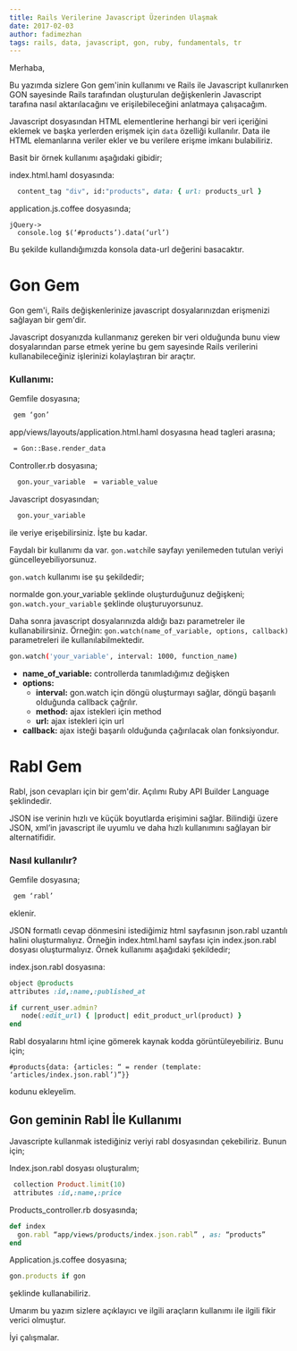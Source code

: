 ```yaml
---
title: Rails Verilerine Javascript Üzerinden Ulaşmak
date: 2017-02-03
author: fadimezhan
tags: rails, data, javascript, gon, ruby, fundamentals, tr
---
```


Merhaba,

Bu yazımda sizlere Gon gem'inin kullanımı ve Rails ile Javascript kullanırken GON sayesinde Rails tarafından oluşturulan 
değişkenlerin Javascript tarafına nasıl aktarılacağını ve erişilebileceğini anlatmaya çalışacağım.

Javascript dosyasından HTML elementlerine herhangi bir veri içeriğini eklemek ve başka yerlerden erişmek için ```data``` özelliği kullanılır.
Data ile HTML elemanlarına veriler ekler ve bu verilere erişme imkanı bulabiliriz. 

Basit bir örnek kullanımı aşağıdaki gibidir;

index.html.haml dosyasında:

```ruby
  content_tag "div", id:"products", data: { url: products_url } 
```

application.js.coffee dosyasında;

```jQuery
jQuery->
  console.log $(‘#products’).data(‘url’)
```

Bu şekilde kullandığımızda konsola data-url değerini basacaktır.

# Gon Gem
Gon gem'i, Rails değişkenlerinize javascript dosyalarınızdan erişmenizi sağlayan bir gem'dir.

Javascript dosyanızda kullanmanız gereken bir veri olduğunda bunu view dosyalarından parse etmek yerine bu gem sayesinde
Rails verilerini kullanabileceğiniz işlerinizi kolaylaştıran bir araçtır.

### Kullanımı:

Gemfile dosyasına;

```sh
 gem ‘gon’
```

app/views/layouts/application.html.haml dosyasına head tagleri arasına;

```sh
 = Gon::Base.render_data
```

Controller.rb dosyasına;

```sh
  gon.your_variable  = variable_value
```

Javascript dosyasından;


```sh
  gon.your_variable 
```

ile veriye erişebilirsiniz. İşte bu kadar.

Faydalı bir kullanımı da var. ```gon.watch```ile sayfayı yenilemeden tutulan veriyi güncelleyebiliyorsunuz.

```gon.watch``` kullanımı ise şu şekildedir;

normalde gon.your_variable şeklinde oluşturduğunuz değişkeni; ```gon.watch.your_variable``` şeklinde oluşturuyorsunuz.

Daha sonra javascript dosyalarınızda aldığı bazı parametreler ile kullanabilirsiniz. Örneğin: 
```gon.watch(name_of_variable, options, callback)``` parametreleri ile kullanılabilmektedir.

```sh
gon.watch('your_variable', interval: 1000, function_name)
```

* **name_of_variable:** controllerda tanımladığımız değişken
* **options:**
     * **interval:** gon.watch için döngü oluşturmayı sağlar, döngü başarılı olduğunda callback çağrılır.
     * **method:** ajax istekleri için method
	 * **url:** ajax istekleri için url 
* **callback:** ajax isteği başarılı olduğunda çağırılacak olan fonksiyondur.

# Rabl Gem
Rabl, json cevapları için bir gem'dir. Açılımı Ruby API Builder Language şeklindedir. 

JSON ise verinin hızlı ve küçük boyutlarda erişimini sağlar. Bilindiği üzere JSON, xml’in javascript ile uyumlu ve daha hızlı 
kullanımını sağlayan bir alternatifidir.

### Nasıl kullanılır?
Gemfile dosyasına;

```sh
 gem ‘rabl’
``` 
eklenir.

JSON formatlı cevap dönmesini istediğimiz html sayfasının json.rabl uzantılı halini oluşturmalıyız. Örneğin index.html.haml sayfası için index.json.rabl dosyası oluşturmalıyız.
Örnek kullanımı aşağıdaki şekildedir;

index.json.rabl dosyasına:

```ruby
object @products
attributes :id,:name,:published_at

if current_user.admin?
   node(:edit_url) { |product| edit_product_url(product) }
end
```

Rabl dosyalarını html içine gömerek kaynak kodda görüntüleyebiliriz. Bunu için;

```haml
#products{data: {articles: “ = render (template: ‘articles/index.json.rabl’)”}} 
```

kodunu ekleyelim.

## Gon geminin Rabl İle Kullanımı
Javascripte kullanmak istediğiniz veriyi rabl dosyasından çekebiliriz. Bunun için;

Index.json.rabl dosyası oluşturalım;

```ruby
 collection Product.limit(10)
 attributes :id,:name,:price
```

Products_controller.rb dosyasında;

```ruby
def index
  gon.rabl “app/views/products/index.json.rabl” , as: “products”
end   
```

Application.js.coffee dosyasına;

```js
gon.products if gon     
```

şeklinde kullanabiliriz.


Umarım bu yazım sizlere açıklayıcı ve ilgili araçların kullanımı ile ilgili fikir verici olmuştur.

İyi çalışmalar.